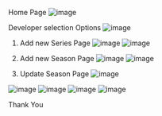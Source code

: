 Home Page
![image](https://github.com/user-attachments/assets/7aaf3e4d-f29e-4023-8f97-5cc48c54a3c8)

Developer selection Options
![image](https://github.com/user-attachments/assets/e0afa549-f0ba-407c-bec6-8428f62716b6)

1. Add new Series Page
![image](https://github.com/user-attachments/assets/9bd30f3e-f455-4774-a2a6-17b575fa0092)
![image](https://github.com/user-attachments/assets/b4e5007b-5094-4537-bb88-55dfa094f549)

2. Add new Season Page
![image](https://github.com/user-attachments/assets/583b3f6f-2f0f-452f-993d-55f7bf10ee37)
![image](https://github.com/user-attachments/assets/ca326700-9bcc-4b58-9ff2-4187abaec6ad)

3. Update Season Page
![image](https://github.com/user-attachments/assets/7d384f77-92a4-4d96-a55b-c28cd3ca4e58)

![image](https://github.com/user-attachments/assets/a7d35136-71db-4763-8041-e665bf3ce146)
![image](https://github.com/user-attachments/assets/d4d24fd7-26a3-415e-9696-6e860d60f484)
![image](https://github.com/user-attachments/assets/1e893feb-ce4d-473e-b06f-e99b8b3ad53a)
![image](https://github.com/user-attachments/assets/ab0fee57-e39b-419c-b07f-eb7eda74565b)

Thank You
